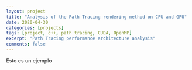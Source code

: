 ```yaml
---
layout: project
title: "Analysis of the Path Tracing rendering method on CPU and GPU"
date: 2020-04-30
categories: [projects]
tags: [project, c++, path tracing, CUDA, OpenMP]
excerpt: "Path Tracing performance architecture analysis"
comments: false
---
```


Esto es un ejemplo
